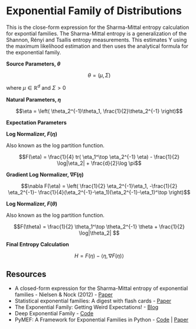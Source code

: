 # Exponential Family of Distributions



This is the close-form expression for the Sharma-Mittal entropy calculation for expontial families. The Sharma-Mittal entropy is a generalization of the Shannon, Rényi and Tsallis entropy measurements. This estimates Y using the maximum likelihood estimation and then uses the analytical formula for the exponential family.



**Source Parameters, $\theta$**

$$\theta = (\mu, \Sigma)$$

where $\mu \in \mathbb{R}^{d}$ and $\Sigma > 0$

**Natural Parameters, $\eta$**

$$\eta = \left( \theta_2^{-1}\theta_1, \frac{1}{2}\theta_2^{-1} \right)$$

**Expectation Parameters**



**Log Normalizer, $F(\eta)$** 

Also known as the log partition function.

$$F(\eta) = \frac{1}{4} tr( \eta_1^\top \eta_2^{-1} \eta) - \frac{1}{2} \log|\eta_2| + \frac{d}{2}\log \pi$$


**Gradient Log Normalizer, $\nabla F(\eta)$**

$$\nabla F(\eta) = \left( \frac{1}{2} \eta_2^{-1}\eta_1, -\frac{1}{2} \eta_2^{-1}- \frac{1}{4}(\eta_2^{-1}-\eta_1)(\eta_2^{-1}-\eta_1)^\top \right)$$

**Log Normalizer, $F(\theta)$** 

Also known as the log partition function.

$$F(\theta) = \frac{1}{2} \theta_1^\top \theta_2^{-1} \theta + \frac{1}{2} \log|\theta_2| $$

**Final Entropy Calculation**

$$H = F(\eta) - \langle \eta, \nabla F(\eta) \rangle$$


## Resources

* A closed-form expression for the Sharma-Mittal entropy of exponential families - Nielsen & Nock (2012) - [Paper]()
* Statistical exponential families: A digest with flash cards - [Paper](https://arxiv.org/pdf/0911.4863.pdf)
* The Exponential Family: Getting Weird Expectations! - [Blog](https://zhiyzuo.github.io/Exponential-Family-Distributions/)
* Deep Exponential Family - [Code](https://github.com/tensorflow/probability/blob/master/tensorflow_probability/examples/deep_exponential_family.py)
* PyMEF: A Framework for Exponential Families in Python - [Code](https://github.com/pbrod/pymef) | [Paper](http://www-connex.lip6.fr/~schwander/articles/ssp2011.pdf)
